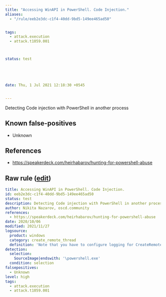 ```yaml
---
title: "Accessing WinAPI in PowerShell. Code Injection."
aliases:
  - "/rule/eeb2e3dc-c1f4-40dd-9bd5-149ee465ad50"


tags:
  - attack.execution
  - attack.t1059.001



status: test





date: Thu, 1 Jul 2021 12:18:30 +0545


---
```


Detecting Code injection with PowerShell in another process

<!--more-->


## Known false-positives

* Unknown



## References

* https://speakerdeck.com/heirhabarov/hunting-for-powershell-abuse


## Raw rule ([edit](https://github.com/SigmaHQ/sigma/edit/master/rules/windows/create_remote_thread/sysmon_powershell_code_injection.yml))
```yaml
title: Accessing WinAPI in PowerShell. Code Injection.
id: eeb2e3dc-c1f4-40dd-9bd5-149ee465ad50
status: test
description: Detecting Code injection with PowerShell in another process
author: Nikita Nazarov, oscd.community
references:
  - https://speakerdeck.com/heirhabarov/hunting-for-powershell-abuse
date: 2020/10/06
modified: 2021/11/27
logsource:
  product: windows
  category: create_remote_thread
  definition: 'Note that you have to configure logging for CreateRemoteThread in Symson config'
detection:
  selection:
    SourceImage|endswith: '\powershell.exe'
  condition: selection
falsepositives:
  - Unknown
level: high
tags:
  - attack.execution
  - attack.t1059.001

```
